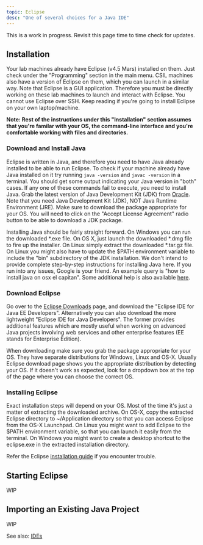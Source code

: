 ```yaml
---
topic: Eclipse
desc: "One of several choices for a Java IDE"
---
```


This is a work in progress. Revisit this page time to time check for updates.

## Installation

Your lab machines already have Eclipse (v4.5 Mars) installed on them. Just check under the "Programming"
section in the main menu. CSIL machines also have a version of Eclipse on them, which you can launch
in a similar way. Note that Eclipse is a GUI application. Therefore you must be directly working on 
these lab machines to launch and interact with Eclipse. You cannot use Eclipse over SSH. Keep reading
if you're going to install Eclipse on your own laptop/machine.

**Note: Rest of the instructions under this "Installation" section assumes that you're familar with your OS,
the command-line interface and you're comfortable working with files and directories.**

### Download and Install Java

Eclipse is written in Java, and therefore you need to have Java already installed to be able to run
Eclipse. To check if your machine already have Java installed on it try running `java -version` and `javac -version`
in a terminal. You should get some output indicating your Java version in "both" cases. If any
one of these commands fail to execute, you need to install Java.
Grab the latest version of Java Development Kit (JDK) from [Oracle](http://www.oracle.com/technetwork/java/javase/downloads/jdk8-downloads-2133151.html). 
Note that you need Java Development Kit (JDK), NOT Java Runtime Environment (JRE). Make sure
to download the package appropriate for your OS. You will need to click on the "Accept License Agreement"
radio button to be able to download a JDK package.

Installing Java should be fairly straight forward. On Windows you can run the downloaded *.exe file.
On OS X, just launch the downloaded *.dmg file to fire up the installer. On Linux simply extract the 
downloaded *.tar.gz file. On Linux you might also have to update the $PATH environment variable to
include the "bin" subdirectory of the JDK installation. We don't intend to provide complete step-by-step
instructions for installing Java here. If you run into any issues, Google is your friend. An example
query is "how to install java on osx el capitan". Some additional help is also available 
[here](https://www.java.com/en/download/help/download_options.xml). 

### Download Eclipse

Go over to the [Eclipse Downloads](http://www.eclipse.org/downloads/eclipse-packages/) 
page, and download the "Eclipse IDE for Java EE Developers". Alternatively you can also download
the more lightweight "Eclipse IDE for Java Developers". The former provides additional features which
are mostly useful when working on advanced Java projects involving web services and other
enterprise features (EE stands for Enterprise Edition).

When downloading make sure you grab the package appropriate for your OS. They have separate distributions
for Windows, Linux and OS-X. Usually Eclipse download page shows you the appropriate distribution by detecting
your OS. If it doesn't work as expected, look for a dropdown box at the top of the page
where you can choose the correct OS.

### Installing Eclipse

Exact installation steps will depend on your OS. Most of the time it's just a matter of extracting
the downloaded archive. On OS-X, copy the extracted Eclipse directory to ~/Application directory
so that you can access Eclipse from the OS-X Launchpad. On Linux you might want to add Eclipse
to the $PATH environment variable, so that you can launch it easily from the terminal. On Windows
you might want to create a desktop shortcut to the eclipse.exe in the extracted installation 
directory. 

Refer the Eclipse [installation guide](http://wiki.eclipse.org/Eclipse/Installation)
if you encounter trouble.

## Starting Eclipse

WIP

## Importing an Existing Java Project

WIP

See also: [IDEs](/topics/ides/)
